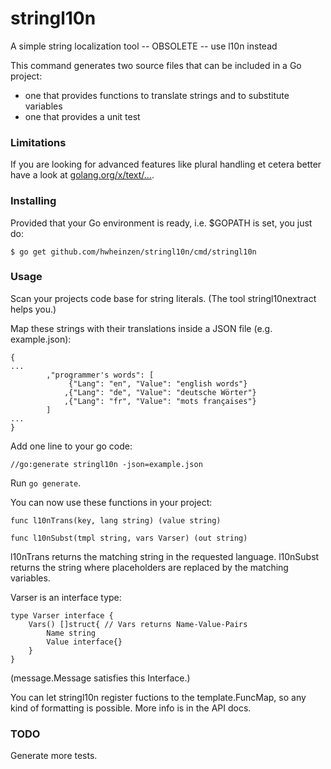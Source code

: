 # stringl10n
A simple string localization tool -- OBSOLETE -- use l10n instead

This command generates two source files that can be included in a Go project:
- one that provides functions to translate strings and to substitute variables
- one that provides a unit test

### Limitations
If you are looking for advanced features like plural handling et cetera
better have a look at [golang.org/x/text/...](https://golang.org/x/text).

### Installing
Provided that your Go environment is ready, i.e. $GOPATH is set, you just do:

`$ go get github.com/hwheinzen/stringl10n/cmd/stringl10n`

### Usage
Scan your projects code base for string literals.
(The tool stringl10nextract helps you.)

Map these strings with their translations inside a JSON file (e.g. example.json):

```
{
...
		,"programmer's words": [
			 {"Lang": "en", "Value": "english words"}
			,{"Lang": "de", "Value": "deutsche Wörter"}
			,{"Lang": "fr", "Value": "mots françaises"}
		]
...
}
```

Add one line to your go code:

`//go:generate stringl10n -json=example.json`

Run `go generate`.

You can now use these functions in your project:

`func l10nTrans(key, lang string) (value string)`

`func l10nSubst(tmpl string, vars Varser) (out string)`

l10nTrans returns the matching string in the requested language.
l10nSubst returns the string where placeholders are replaced by the matching variables.

Varser is an interface type:
```
type Varser interface {
    Vars() []struct{ // Vars returns Name-Value-Pairs
        Name string
        Value interface{}
    }
}
```
(message.Message satisfies this Interface.)

You can let stringl10n register fuctions to the template.FuncMap, so any kind of formatting is possible.
More info is in the API docs.

### TODO
Generate more tests.
